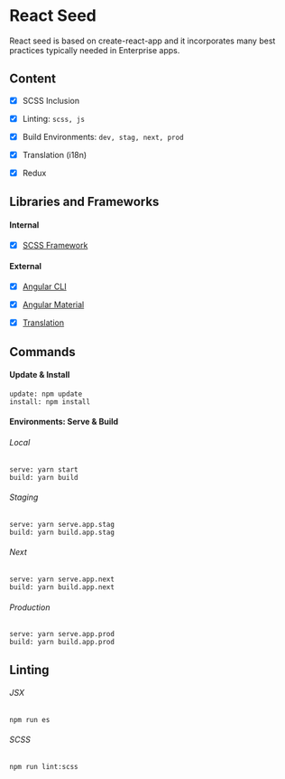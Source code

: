 # React Seed
React seed is based on create-react-app and it incorporates many best practices typically needed in Enterprise apps.


## Content
- [X] SCSS Inclusion
- [X] Linting: `scss, js`
- [X] Build Environments: `dev, stag, next, prod`
- [X] Translation (i18n)
- [X] Redux


## Libraries and Frameworks
#### Internal
- [X] [SCSS Framework](https://github.com/imransilvake/SCSS-Framework)

#### External 
- [X] [Angular CLI](https://cli.angular.io/)
- [X] [Angular Material](https://material.angular.io/)
- [X] [Translation](https://github.com/ngx-translate/core)


## Commands
#### Update & Install
```
update: npm update
install: npm install
```

#### Environments: Serve & Build
###### Local
```
serve: yarn start
build: yarn build
```

###### Staging
```
serve: yarn serve.app.stag
build: yarn build.app.stag
```

###### Next
```
serve: yarn serve.app.next
build: yarn build.app.next
```

###### Production
```
serve: yarn serve.app.prod
build: yarn build.app.prod
```


## Linting
###### JSX
```
npm run es
```

###### SCSS
```
npm run lint:scss
```
